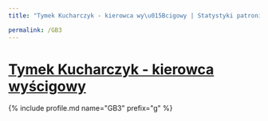 ```yaml
---
title: "Tymek Kucharczyk - kierowca wy\u015Bcigowy | Statystyki patronite.pl | Patromierz"

permalink: /GB3
---
```


# [Tymek Kucharczyk - kierowca wyścigowy](https://patronite.pl/GB3)

{% include profile.md name="GB3" prefix="g" %}
